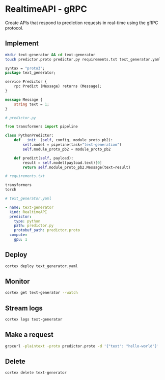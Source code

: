 # RealtimeAPI - gRPC

Create APIs that respond to prediction requests in real-time using the gRPC protocol.

## Implement

```bash
mkdir text-generator && cd text-generator
touch predictor.proto predictor.py requirements.txt text_generator.yaml
```

```protobuf
syntax = "proto3";
package text_generator;

service Predictor {
    rpc Predict (Message) returns (Message);
}

message Message {
    string text = 1;
}

```

```python
# predictor.py

from transformers import pipeline

class PythonPredictor:
    def __init__(self, config, module_proto_pb2):
        self.model = pipeline(task="text-generation")
        self.module_proto_pb2 = module_proto_pb2

    def predict(self, payload):
        result = self.model(payload.text)[0]
        return self.module_proto_pb2.Message(text=result)
```

```python
# requirements.txt

transformers
torch
```

```yaml
# text_generator.yaml

- name: text-generator
  kind: RealtimeAPI
  predictor:
    type: python
    path: predictor.py
    protobuf_path: predictor.proto
  compute:
    gpu: 1
```

## Deploy

```bash
cortex deploy text_generator.yaml
```

## Monitor

```bash
cortex get text-generator --watch
```

## Stream logs

```bash
cortex logs text-generator
```

## Make a request

```bash
grpcurl -plaintext -proto predictor.proto -d '{"text": "hello-world"}' ***.elb.us-west-2.amazonaws.com:80 text_generator.Predictor/Predict
```

## Delete

```bash
cortex delete text-generator
```
